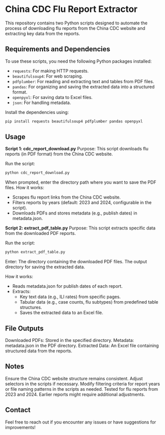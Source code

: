 # China CDC Flu Report Extractor

This repository contains two Python scripts designed to automate the process of downloading flu reports from the China CDC website and extracting key data from the reports.

## Requirements and Dependencies

To use these scripts, you need the following Python packages installed:

- `requests`: For making HTTP requests.
- `beautifulsoup4`: For web scraping.
- `pdfplumber`: For reading and extracting text and tables from PDF files.
- `pandas`: For organizing and saving the extracted data into a structured format.
- `openpyxl`: For saving data to Excel files.
- `json`: For handling metadata.

Install the dependencies using:
```bash
pip install requests beautifulsoup4 pdfplumber pandas openpyxl
```

## Usage
**Script 1: cdc_report_download.py**
Purpose: This script downloads flu reports (in PDF format) from the China CDC website.

Run the script:
```bash
python cdc_report_download.py
```
When prompted, enter the directory path where you want to save the PDF files.
How it works:

- Scrapes flu report links from the China CDC website.
- Filters reports by years (default: 2023 and 2024, configurable in the script).
- Downloads PDFs and stores metadata (e.g., publish dates) in metadata.json.

**Script 2: extract_pdf_table.py**
Purpose: This script extracts specific data from the downloaded PDF reports.

Run the script:
```bash
python extract_pdf_table.py
```

Enter:
The directory containing the downloaded PDF files.
The output directory for saving the extracted data.

How it works:

- Reads metadata.json for publish dates of each report.
- Extracts:
  - Key text data (e.g., ILI rates) from specific pages.
  - Tabular data (e.g., case counts, flu subtypes) from predefined table structures.
  - Saves the extracted data to an Excel file.

## File Outputs
Downloaded PDFs: Stored in the specified directory.
Metadata: metadata.json in the PDF directory.
Extracted Data: An Excel file containing structured data from the reports.

## Notes
Ensure the China CDC website structure remains consistent. Adjust selectors in the scripts if necessary.
Modify filtering criteria for report years or file naming patterns in the scripts as needed.
Tested for flu reports from 2023 and 2024. Earlier reports might require additional adjustments.

## Contact
Feel free to reach out if you encounter any issues or have suggestions for improvements!
